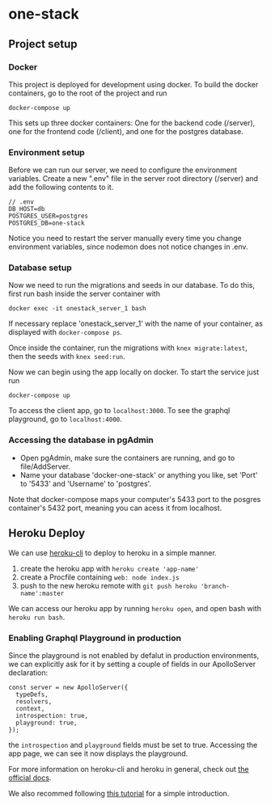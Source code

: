 # one-stack

## Project setup

### Docker
This project is deployed for development using docker. To build the docker containers, go to the root of the project and run

`docker-compose up`

This sets up three docker containers: One for the backend code (/server), one for the frontend code (/client), and one for the postgres database.

### Environment setup

Before we can run our server, we need to configure the environment variables. Create a new ".env" file in the server root directory (/server) and add the following contents to it.
```
// .env
DB_HOST=db
POSTGRES_USER=postgres
POSTGRES_DB=one-stack
```
Notice you need to restart the server manually every time you change environment variables, since nodemon does not notice changes in .env.

### Database setup

Now we need to run the migrations and seeds in our database. To do this, first run bash inside the server container with

`docker exec -it onestack_server_1 bash`

If necessary replace 'onestack_server_1' with the name of your container, as displayed with `docker-compose ps`.

Once inside the container, run the migrations with `knex migrate:latest`, then the seeds with `knex seed:run`.

Now we can begin using the app locally on docker. To start the service just run

`docker-compose up`

To access the client app, go to `localhost:3000`. To see the graphql playground, go to `localhost:4000`.

### Accessing the database in pgAdmin

* Open pgAdmin, make sure the containers are running, and go to file/AddServer.
* Name your database 'docker-one-stack' or anything you like, set 'Port' to '5433' and 'Username' to 'postgres'.

Note that docker-compose maps your computer's 5433 port to the posgres container's 5432 port, meaning you can acess it from localhost.

## Heroku Deploy
We can use [heroku-cli](https://devcenter.heroku.com/articles/heroku-cli) to deploy to heroku in a simple manner.
1. create the heroku app with `heroku create 'app-name'`
1. create a Procfile containing `web: node index.js`
1. push to the new heroku remote with `git push heroku 'branch-name':master`

We can access our heroku app by running `heroku open`, and open bash with `heroku run bash`.

### Enabling Graphql Playground in production
Since the playground is not enabled by defalut in production environments, we can explicitly ask for it by setting a couple of fields in our ApolloServer declaration:
```
const server = new ApolloServer({ 
  typeDefs, 
  resolvers, 
  context,
  introspection: true,
  playground: true,
});
```
the `introspection` and `playground` fields must be set to true. Accessing the app page, we can see it now displays the playground.

For more information on heroku-cli and heroku in general, check out [the official docs](https://devcenter.heroku.com/categories/reference).

We also recommed following [this tutorial](https://devcenter.heroku.com/articles/getting-started-with-nodejs) for a simple introduction.
